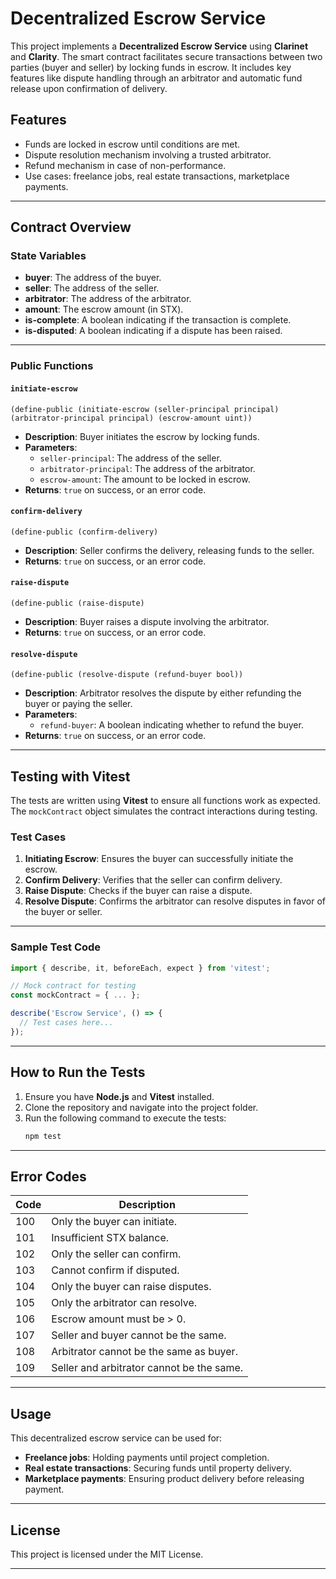 
# Decentralized Escrow Service

This project implements a **Decentralized Escrow Service** using **Clarinet** and **Clarity**. The smart contract facilitates secure transactions between two parties (buyer and seller) by locking funds in escrow. It includes key features like dispute handling through an arbitrator and automatic fund release upon confirmation of delivery.

## Features
- Funds are locked in escrow until conditions are met.
- Dispute resolution mechanism involving a trusted arbitrator.
- Refund mechanism in case of non-performance.
- Use cases: freelance jobs, real estate transactions, marketplace payments.

---

## Contract Overview

### State Variables
- **buyer**: The address of the buyer.
- **seller**: The address of the seller.
- **arbitrator**: The address of the arbitrator.
- **amount**: The escrow amount (in STX).
- **is-complete**: A boolean indicating if the transaction is complete.
- **is-disputed**: A boolean indicating if a dispute has been raised.

---

### Public Functions

#### `initiate-escrow`
```clarity
(define-public (initiate-escrow (seller-principal principal) (arbitrator-principal principal) (escrow-amount uint))
```
- **Description**: Buyer initiates the escrow by locking funds.
- **Parameters**: 
  - `seller-principal`: The address of the seller.
  - `arbitrator-principal`: The address of the arbitrator.
  - `escrow-amount`: The amount to be locked in escrow.
- **Returns**: `true` on success, or an error code.

#### `confirm-delivery`
```clarity
(define-public (confirm-delivery)
```
- **Description**: Seller confirms the delivery, releasing funds to the seller.
- **Returns**: `true` on success, or an error code.

#### `raise-dispute`
```clarity
(define-public (raise-dispute)
```
- **Description**: Buyer raises a dispute involving the arbitrator.
- **Returns**: `true` on success, or an error code.

#### `resolve-dispute`
```clarity
(define-public (resolve-dispute (refund-buyer bool))
```
- **Description**: Arbitrator resolves the dispute by either refunding the buyer or paying the seller.
- **Parameters**: 
  - `refund-buyer`: A boolean indicating whether to refund the buyer.
- **Returns**: `true` on success, or an error code.

---

## Testing with Vitest

The tests are written using **Vitest** to ensure all functions work as expected. The `mockContract` object simulates the contract interactions during testing.

### Test Cases

1. **Initiating Escrow**: Ensures the buyer can successfully initiate the escrow.
2. **Confirm Delivery**: Verifies that the seller can confirm delivery.
3. **Raise Dispute**: Checks if the buyer can raise a dispute.
4. **Resolve Dispute**: Confirms the arbitrator can resolve disputes in favor of the buyer or seller.

---

### Sample Test Code
```typescript
import { describe, it, beforeEach, expect } from 'vitest';

// Mock contract for testing
const mockContract = { ... };

describe('Escrow Service', () => {
  // Test cases here...
});
```

---

## How to Run the Tests

1. Ensure you have **Node.js** and **Vitest** installed.
2. Clone the repository and navigate into the project folder.
3. Run the following command to execute the tests:
   ```bash
   npm test
   ```

---

## Error Codes

| Code | Description                       |
|------|-----------------------------------|
| 100  | Only the buyer can initiate.      |
| 101  | Insufficient STX balance.         |
| 102  | Only the seller can confirm.      |
| 103  | Cannot confirm if disputed.       |
| 104  | Only the buyer can raise disputes.|
| 105  | Only the arbitrator can resolve.  |
| 106  | Escrow amount must be > 0.        |
| 107  | Seller and buyer cannot be the same. |
| 108  | Arbitrator cannot be the same as buyer. |
| 109  | Seller and arbitrator cannot be the same. |

---

## Usage

This decentralized escrow service can be used for:
- **Freelance jobs**: Holding payments until project completion.
- **Real estate transactions**: Securing funds until property delivery.
- **Marketplace payments**: Ensuring product delivery before releasing payment.

---

## License

This project is licensed under the MIT License.

---

